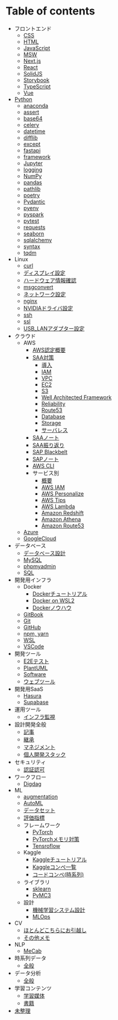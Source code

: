 # Table of contents

* フロントエンド
  * [CSS       ](001_frontend/css.md)
  * [HTML      ](001_frontend/html.md)
  * [JavaScript](001_frontend/javascript.md)
  * [MSW       ](001_frontend/msw.md)
  * [Next.js   ](001_frontend/nextjs.md)
  * [React     ](001_frontend/react.md)
  * [SolidJS   ](001_frontend/solidjs.md)
  * [Storybook ](001_frontend/storybook.md)
  * [TypeScript](001_frontend/typescript.md)
  * [Vue       ](001_frontend/vue.md)
* [Python](002_python/python.md)
  * [anaconda  ](002_python/anaconda.md)
  * [assert    ](002_python/assert.md)
  * [base64    ](002_python/base64.md)
  * [celery    ](002_python/celery.md)
  * [datetime  ](002_python/datetime.md)
  * [difflib   ](002_python/difflib.md)
  * [except    ](002_python/except.md)
  * [fastapi   ](002_python/fastapi.md)
  * [framework ](002_python/framework.md)
  * [Jupyter   ](002_python/jupyter.md)
  * [logging   ](002_python/logging.md)
  * [NumPy     ](002_python/numpy.md)
  * [pandas    ](002_python/pandas.md)
  * [pathlib   ](002_python/pathlib.md)
  * [poetry    ](002_python/poetry.md)
  * [Pydantic  ](002_python/pydantic.md)
  * [pyenv     ](002_python/pyenv.md)
  * [pyspark   ](002_python/pyspark.md)
  * [pytest    ](002_python/pytest.md)
  * [requests  ](002_python/requests.md)
  * [seaborn   ](002_python/seaborn.md)
  * [sqlalchemy](002_python/sqlalchemy.md)
  * [syntax    ](002_python/syntax.md)
  * [tqdm      ](002_python/tqdm.md)
* Linux
  * [curl                 ](003_linux/curl.md)
  * [ディスプレイ設定     ](003_linux/display_config.md)
  * [ハードウェア情報確認 ](003_linux/hardware_specs.md)
  * [msgconvert           ](003_linux/msgconvert.md)
  * [ネットワーク設定     ](003_linux/network_config.md)
  * [nginx                ](003_linux/nginx.md)
  * [NVIDIAドライバ設定   ](003_linux/nvidia_driver.md)
  * [ssh                  ](003_linux/ssh.md)
  * [ssl                  ](003_linux/ssl.md)
  * [USB_LANアダプター設定](003_linux/usb_lan_adapter.md)
* クラウド
  * AWS
    * [AWS認定概要    ](004_cloud/aws_certified_001.md)
    * [SAA対策        ](004_cloud/aws_certified_002_saa000.md)
      * [導入                      ](004_cloud/aws_certified_002_saa_001_intro.md)
      * [IAM                       ](004_cloud/aws_certified_002_saa_002_iam.md)
      * [VPC                       ](004_cloud/aws_certified_002_saa_003_vpc.md)
      * [EC2                       ](004_cloud/aws_certified_002_saa_004_ec2.md)
      * [S3                        ](004_cloud/aws_certified_003_saa_005_s3.md)
      * [Well Architected Framework](004_cloud/aws_certified_002_saa_006_waf.md)
      * [Reliability               ](004_cloud/aws_certified_002_saa_007_reliability.md)
      * [Route53                   ](004_cloud/aws_certified_002_saa_008_route53.md)
      * [Database                  ](004_cloud/aws_certified_002_saa_009_database.md)
      * [Storage                   ](004_cloud/aws_certified_002_saa_010_storage.md)
      * [サーバレス                ](004_cloud/aws_certified_002_saa_011_serverless.md)
    * [SAAノート    ](004_cloud/aws_certified_003_saa_note.md)
    * [SAA振り返り  ](004_cloud/aws_certified_004_saa_exam.md)
    * [SAP Blackbelt](004_cloud/aws_certified_005_sap_blackbelt.md)
    * [SAPノート    ](004_cloud/aws_certified_006_sap_note.md)
    * [AWS CLI      ](004_cloud/aws_cli.md)
    * サービス別
      * [概要           ](004_cloud/aws_service_overall)
      * [AWS IAM        ](004_cloud/aws_service_iam.md)
      * [AWS Personalize](004_cloud/aws_service_personalize.md)
      * [AWS Tips       ](004_cloud/aws_service_tips.md)
      * [AWS Lambda     ](004_cloud/aws_service_lambda.md)
      * [Amazon Redshift](004_cloud/aws_service_redshift.md)
      * [Amazon Athena  ](004_cloud/aws_service_athena.md)
      * [Amazon Route53 ](004_cloud/aws_service_route53.md)
  * [Azure      ](004_cloud/azure.md)
  * [GoogleCloud](004_cloud/google_cloud.md)
* データベース
  * [データベース設計](005_db/db_design.md)
  * [MySQL           ](005_db/mysql.md)
  * [phpmyadmin      ](005_db/phpmyadmin.md)
  * [SQL             ](005_db/sql.md)
* 開発用インフラ
  * Docker
    * [Dockerチュートリアル](006_dev_infra/docker_001_tutorial.md)
    * [Docker on WSL2      ](006_dev_infra/docker_002_wsl.md)
    * [Dockerノウハウ      ](006_dev_infra/docker_003_knowhow.md)
  * [GitBook  ](006_dev_infra/git_book.md)
  * [Git      ](006_dev_infra/git.md)
  * [GitHub   ](006_dev_infra/github.md)
  * [npm, yarn](006_dev_infra/npm_yarn.md)
  * [WSL      ](006_dev_infra/wsl.md)
  * [VSCode   ](006_dev_infra/vscode.md)
* 開発ツール
  * [E2Eテスト   ](007_dev_tool/e2e.md)
  * [PlantUML    ](007_dev_tool/plantuml.md)
  * [Software    ](007_dev_tool/software.md)
  * [ウェブツール](007_dev_tool/web_tool.md)
* 開発用SaaS
  * [Hasura  ](008_dev_saas/hasura.md)
  * [Supabase](008_dev_saas/supabase.md)
* 運用ツール
  * [インフラ監視](009_ops_tool/infra_monitor.md)
* 設計開発全般
  * [記事            ](010_design/article.md)
  * [継承            ](010_design/design.md)
  * [マネジメント    ](010_design/manage.md)
  * [個人開発スタック](010_design/stack.md)
* セキュリティ
  * [認証認可](011_security/auth.md)
* ワークフロー
  * [Digdag](012_workflow/digdag.md)
* ML
  * [augmentation](100_ML/augmentation.md)
  * [AutoML      ](100_ML/auto_ml.md)
  * [データセット](100_ML/dataset.md)
  * [評価指標    ](100_ML/evaluation.md)
  * フレームワーク
    * [PyTorch          ](100_ML/framework_001_pytorch.md)
    * [PyTorchメモリ対策](100_ML/framework_002_pytorch_memory_opt.md)
    * [Tensroflow       ](100_ML/framework_100_tensorflow.md)
  * Kaggle
    * [Kaggleチュートリアル](100_ML/kaggle_001_tutorial.md)
    * [Kaggleコンペ一覧    ](100_ML/kaggle_002_competition.md)
    * [コードコンペ(時系列)](100_ML/kaggle_003_code_compe_time_series.md)
  * ライブラリ
    * [sklearn](100_ML/library_001_sklearn.md)
    * [PyMC3  ](100_ML/library_002_pymc3.md)
  - 設計
    - [機械学習システム設計](100_ML/ml_system_design.md)
    - [MLOps               ](100_ML/ml_ops.md)
* CV
  * [ほとんどこちらにお引越し](https://nakamura-shogo.gitbook.io/git-book-ml-wiki)
  * [その他メモ              ](101_CV/cv_999_scrapbox.md)
* NLP
  * [MeCab](102_NLP/mecab.md)
* 時系列データ
  * [全般](103_time_series/time_series.md)
* データ分析
  * [全般](104_data_analytics/data_analytics.md)
* 学習コンテンツ
  * [学習媒体](300_training/training.md)
  * [書籍    ](300_training/book.md)
* [未整理](scrap.md)

